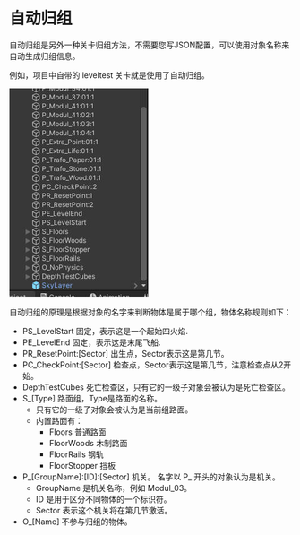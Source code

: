 # 自动归组

自动归组是另外一种关卡归组方法，不需要您写JSON配置，可以使用对象名称来自动生成归组信息。

例如，项目中自带的 leveltest 关卡就是使用了自动归组。

![图片](40.jpg)

自动归组的原理是根据对象的名字来判断物体是属于哪个组，物体名称规则如下：

* PS_LevelStart 固定，表示这是一个起始四火焰.
* PE_LevelEnd   固定，表示这是末尾飞船.
* PR_ResetPoint:[Sector] 出生点，Sector表示这是第几节。
* PC_CheckPoint:[Sector] 检查点，Sector表示这是第几节，注意检查点从2开始。
* DepthTestCubes 死亡检查区，只有它的一级子对象会被认为是死亡检查区。
* S_[Type] 路面组，Type是路面的名称。
  * 只有它的一级子对象会被认为是当前组路面。
  * 内置路面有：
    * Floors 普通路面
    * FloorWoods 木制路面
    * FloorRails 钢轨
    * FloorStopper 挡板
* P_[GroupName]:[ID]:[Sector] 机关。
  名字以 P_ 开头的对象认为是机关。
  * GroupName 是机关名称，例如 Modul_03。
  * ID 是用于区分不同物体的一个标识符。
  * Sector 表示这个机关将在第几节激活。
* O_[Name] 不参与归组的物体。
